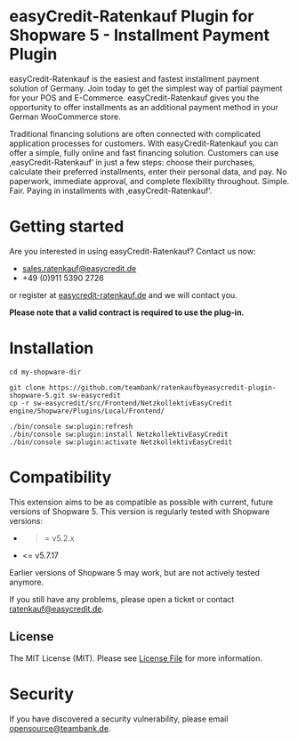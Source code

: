 # easyCredit-Ratenkauf Plugin for Shopware 5 - Installment Payment Plugin

easyCredit-Ratenkauf is the easiest and fastest installment payment solution of Germany. Join today to get the simplest way of partial payment for your POS and E-Commerce. easyCredit-Ratenkauf gives you the opportunity to offer installments as an additional payment method in your German WooCommerce store.

Traditional financing solutions are often connected with complicated application processes for customers. With easyCredit-Ratenkauf you can offer a simple, fully online and fast financing solution. Customers can use ‚easyCredit-Ratenkauf‘ in just a few steps: choose their purchases, calculate their preferred installments, enter their personal data, and pay. No paperwork, immediate approval, and complete flexibility throughout. Simple. Fair. Paying in installments with ‚easyCredit-Ratenkauf‘.

# Getting started
Are you interested in using easyCredit-Ratenkauf? Contact us now:
* [sales.ratenkauf@easycredit.de](https://store.shopware.com/en/easyc36021249341f/ratenkauf-by-easycredit.html#)
* +49 (0)911 5390 2726

or register at [easycredit-ratenkauf.de](https://www.easycredit-ratenkauf.de/registrierung.htm) and we will contact you.

**Please note that a valid contract is required to use the plug-in.**

# Installation

```
cd my-shopware-dir

git clone https://github.com/teambank/ratenkaufbyeasycredit-plugin-shopware-5.git sw-easycredit
cp -r sw-easycredit/src/Frontend/NetzkollektivEasyCredit engine/Shopware/Plugins/Local/Frontend/

./bin/console sw:plugin:refresh
./bin/console sw:plugin:install NetzkollektivEasyCredit
./bin/console sw:plugin:activate NetzkollektivEasyCredit
```

# Compatibility

This extension aims to be as compatible as possible with current, future versions of Shopware 5. This version is regularly tested with Shopware versions:

* >= v5.2.x 
* <= v5.7.17

Earlier versions of Shopware 5 may work, but are not actively tested anymore.

If you still have any problems, please open a ticket or contact [ratenkauf@easycredit.de](mailto:ratenkauf@easycredit.de).

## License

The MIT License (MIT). Please see [License File](LICENSE) for more information.

# Security
If you have discovered a security vulnerability, please email [opensource@teambank.de](mailto:opensource@teambank.de).
